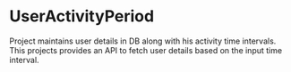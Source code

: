 # UserActivityPeriod
Project maintains user details in DB along with his activity time intervals. This projects provides an API to fetch user details based on the input time interval.
